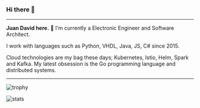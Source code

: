 ### Hi there 👋
___

__Juan David here.__ 🔭 I'm currently a Electronic Engineer and Software Architect. 

I work with languages such as Python, VHDL, Java, JS, C# since 2015.   

Cloud technologies are my bag these days; Kubernetes, Istio, Helm, Spark and Kafka. My latest obsession is the Go programming language and distributed systems. 

___

![trophy](https://github-profile-trophy.vercel.app/?username=Juandavi1&theme=onedark)

![stats](https://streak-stats.demolab.com/?user=Juandavi1&theme=dark)

<!--
**Juandavi1/Juandavi1** is a ✨ _special_ ✨ repository because its `README.md` (this file) appears on your GitHub profile.

Here are some ideas to get you started:

- 🔭 I’m currently working on ...
- 🌱 I’m currently learning ...
- 👯 I’m looking to collaborate on ...
- 🤔 I’m looking for help with ...
- 💬 Ask me about ...
- 📫 How to reach me: ...
- 😄 Pronouns: ...
- ⚡ Fun fact: ...
-->
